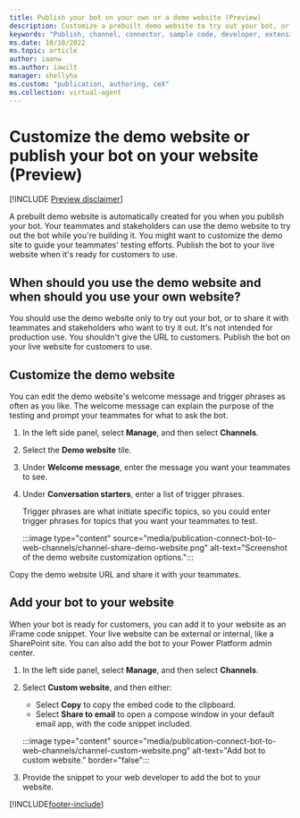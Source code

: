 ```yaml
---
title: Publish your bot on your own or a demo website (Preview)
description: Customize a prebuilt demo website to try out your bot, or publish your bot to your own website in Power Virtual Agents preview.
keywords: "Publish, channel, connector, sample code, developer, extensibility, PVA"
ms.date: 10/10/2022
ms.topic: article
author: iaanw
ms.author: iawilt
manager: shellyha
ms.custom: "publication, authoring, ceX"
ms.collection: virtual-agent
---
```


# Customize the demo website or publish your bot on your website (Preview)

[!INCLUDE [Preview disclaimer](includes/public-preview-disclaimer.md)]

A prebuilt demo website is automatically created for you when you publish your bot. Your teammates and stakeholders can use the demo website to try out the bot while you're building it. You might want to customize the demo site to guide your teammates' testing efforts. Publish the bot to your live website when it's ready for customers to use.

## When should you use the demo website and when should you use your own website?

You should use the demo website only to try out your bot, or to share it with teammates and stakeholders who want to try it out. It's not intended for production use. You shouldn't give the URL to customers. Publish the bot on your live website for customers to use.

## Customize the demo website

You can edit the demo website's welcome message and trigger phrases as often as you like. The welcome message can explain the purpose of the testing and prompt your teammates for what to ask the bot.

1. In the left side panel, select **Manage**, and then select **Channels**.

1. Select the **Demo website** tile.

1. Under **Welcome message**, enter the message you want your teammates to see.

1. Under **Conversation starters**, enter a list of trigger phrases.

    Trigger phrases are what initiate specific topics, so you could enter trigger phrases for topics that you want your teammates to test.

    :::image type="content" source="media/publication-connect-bot-to-web-channels/channel-share-demo-website.png" alt-text="Screenshot of the demo website customization options.":::

Copy the demo website URL and share it with your teammates.

## Add your bot to your website

When your bot is ready for customers, you can add it to your website as an iFrame code snippet. Your live website can be external or internal, like a SharePoint site. You can also add the bot to your Power Platform admin center.

1. In the left side panel, select **Manage**, and then select **Channels**.

1. Select **Custom website**, and then either:

    - Select **Copy** to copy the embed code to the clipboard.
    - Select **Share to email** to open a compose window in your default email app, with the code snippet included.

    :::image type="content" source="media/publication-connect-bot-to-web-channels/channel-custom-website.png" alt-text="Add bot to custom website." border="false":::

1. Provide the snippet to your web developer to add the bot to your website.

[!INCLUDE[footer-include](includes/footer-banner.md)]

